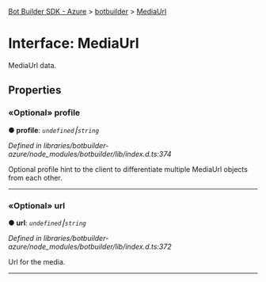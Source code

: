 [Bot Builder SDK - Azure](../README.md) > [botbuilder](../modules/botbuilder.md) > [MediaUrl](../interfaces/botbuilder.mediaurl.md)



# Interface: MediaUrl


MediaUrl data.


## Properties
<a id="profile"></a>

### «Optional» profile

**●  profile**:  *`undefined`⎮`string`* 

*Defined in libraries/botbuilder-azure/node_modules/botbuilder/lib/index.d.ts:374*



Optional profile hint to the client to differentiate multiple MediaUrl objects from each other.




___

<a id="url"></a>

### «Optional» url

**●  url**:  *`undefined`⎮`string`* 

*Defined in libraries/botbuilder-azure/node_modules/botbuilder/lib/index.d.ts:372*



Url for the media.




___


